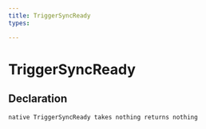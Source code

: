```yaml
---
title: TriggerSyncReady
types:

---
```


# TriggerSyncReady

## Declaration

```
native TriggerSyncReady takes nothing returns nothing
```